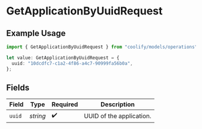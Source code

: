 # GetApplicationByUuidRequest

## Example Usage

```typescript
import { GetApplicationByUuidRequest } from "coolify/models/operations";

let value: GetApplicationByUuidRequest = {
  uuid: "10dcdfc7-c1a2-4f86-a4c7-90999fa56b0a",
};
```

## Fields

| Field                    | Type                     | Required                 | Description              |
| ------------------------ | ------------------------ | ------------------------ | ------------------------ |
| `uuid`                   | *string*                 | :heavy_check_mark:       | UUID of the application. |